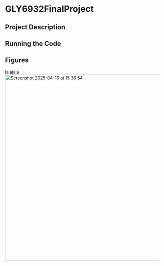 # GLY6932FinalProject
## Project Description
## Running the Code
## Figures
lalalala
<img width="609" alt="Screenshot 2025-04-16 at 15 36 54" src="https://github.com/user-attachments/assets/bf0b35bc-31f9-4813-89ad-bdeed4d62209" />

